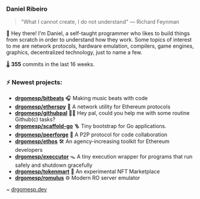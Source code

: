 ### Daniel Ribeiro
>  "What I cannot create, I do not understand" — Richard Feynman

👋 Hey there! I'm Daniel, a self-taught programmer who likes to build things from scratch
in order to understand how they work. Some topics of interest to me are network
protocols, hardware emulation, compilers, game engines, graphics, decentralized 
technology, just to name a few.

🌡️ **355** commits in the last 16 weeks.

### ⚡ Newest projects:

- **[drgomesp/bitbeats](https://github.com/drgomesp/bitbeats)** 🎧 Making music beats with code <br/>
- **[drgomesp/etherspy](https://github.com/drgomesp/etherspy)** 🧪 A network utility for Ethereum protocols<br/>
- **[drgomesp/githubpal](https://github.com/drgomesp/githubpal)** 👷🏽 Hey pal, could you help me with some routine Github(c) tasks?<br/>
- **[drgomesp/scaffold-go](https://github.com/drgomesp/scaffold-go)** 🪜 Tiny bootstrap for Go applications.<br/>
- **[drgomesp/peerforge](https://github.com/drgomesp/peerforge)** 📡 A P2P protocol for code collaboration<br/>
- **[drgomesp/ethos](https://github.com/drgomesp/ethos)** :hammer_and_wrench: An agency-increasing toolkit for Ethereum developers<br/>
- **[drgomesp/execcutor](https://github.com/drgomesp/execcutor)** 🪤 A tiny execution wrapper for programs that run safely and shutdown gracefully<br/>
- **[drgomesp/tokenmart](https://github.com/drgomesp/tokenmart)** 🛒 An experimental NFT Marketplace<br/>
- **[drgomesp/romulus](https://github.com/drgomesp/romulus)** ⚙️ Modern RO server emulator<br/>


~ [drgomesp.dev][2]

[2]: https://drgomesp.dev
